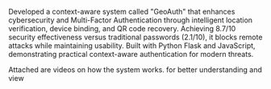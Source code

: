 Developed a context-aware system called "GeoAuth" that enhances cybersecurity and Multi-Factor Authentication through intelligent location verification, device binding, and QR code recovery. Achieving 8.7/10 security effectiveness versus traditional passwords (2.1/10), it blocks remote attacks while maintaining usability. Built with Python Flask and JavaScript, demonstrating practical context-aware authentication for modern threats.

Attached are videos on how the  system works. for better understanding and view


